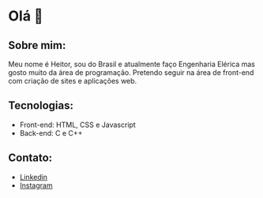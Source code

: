 # Olá 👋

## Sobre mim:

Meu nome é Heitor, sou do Brasil e atualmente faço Engenharia Elérica mas gosto muito da área de programação. Pretendo seguir na área de front-end com criação de sites e aplicações web.

## Tecnologias:

- Front-end: HTML, CSS e Javascript
- Back-end: C e C++

## Contato:

- [Linkedin](https://www.linkedin.com/in/heitorbrasiel/)
- [Instagram](https://www.instagram.com/heitorbrasiel/)
